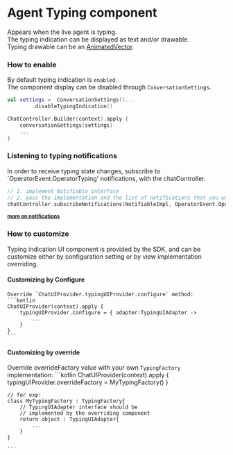 # Agent Typing component
Appears when the live agent is typing.  
The typing indication can be displayed as text and/or drawable.   
Typing drawable can be an [AnimatedVector](https://developer.android.com/reference/android/graphics/drawable/AnimatedVectorDrawable).

### How to enable
By default typing indication is `enabled`.   
The component display can be disabled through `ConversationSettings`.
```kotlin 
val settings =  ConversationSettings()...
        .disableTypingIndication()

ChatController.Builder(context).apply {
    conversationSettings(settings)
    ...
}
```

### Listening to typing notifications

In order to receive typing state changes, subscribe to `OperatorEvent.OperatorTyping' notifications, with the chatController.
```kotlin
// 1. implement Notifiable interface
// 2. pass the implementation and the list of notifications that you want to receive.  
chatController.subscribeNotifications(NotifiableImpl, OperatorEvent.OperatorTyping,...)
```

<sup> <b> [more on notifications ](https://github.com/bold360ai/GlobalDocs/wiki/Listeners-and-subscriptions-android) </b></sup>

### How to customize

Typing indication UI component is provided by the SDK, and can be customize either by configuration setting or by view implementation overriding.
#### Customizing by Configure
    Override `ChatUIProvider.typingUIProvider.configure` method:
    ```kotlin
    ChatUIProvider(context).apply {
        typingUIProvider.configure = { adapter:TypingUIAdapter -> 
            ...
        }
    }
    ```
#### Customizing by override
   Override overrideFactory value with your own `TypingFactory` implementation:
    ```kotlin
    ChatUIProvider(context).apply {
        typingUIProvider.overrideFactory = MyTypingFactory()
    }

    // for exp:
    class MyTypingFactory : TypingFactory{
        // TypingUIAdapter interface should be 
        // implemented by the overriding component
        return object : TypingUIAdapter{
            ...
        }
    }

    ```

